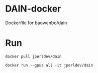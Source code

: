 # DAIN-docker
Dockerfile for baowenbo/dain

# Run
`docker pull jperldev/dain`

`docker run --gpus all -it jperldev/dain`
